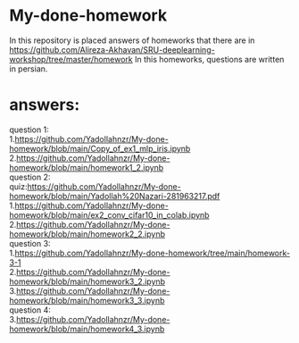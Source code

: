 # My-done-homework
In this repository is placed answers of homeworks that there are in https://github.com/Alireza-Akhavan/SRU-deeplearning-workshop/tree/master/homework
In this homeworks, questions are written in persian.
# answers:
  question 1:
    <br>1.https://github.com/Yadollahnzr/My-done-homework/blob/main/Copy_of_ex1_mlp_iris.ipynb
    <br>2.https://github.com/Yadollahnzr/My-done-homework/blob/main/homework1_2.ipynb
 <br>question 2:
   <br>quiz:https://github.com/Yadollahnzr/My-done-homework/blob/main/Yadollah%20Nazari-281963217.pdf
    <br>1.https://github.com/Yadollahnzr/My-done-homework/blob/main/ex2_conv_cifar10_in_colab.ipynb
   <br>2.https://github.com/Yadollahnzr/My-done-homework/blob/main/homework2_2.ipynb
  <br>question 3:
  <br>1.https://github.com/Yadollahnzr/My-done-homework/tree/main/homework-3-1
  <br>2.https://github.com/Yadollahnzr/My-done-homework/blob/main/homework3_2.ipynb
  <br>3.https://github.com/Yadollahnzr/My-done-homework/blob/main/homework3_3.ipynb
  <br>question 4:
  <br>3.https://github.com/Yadollahnzr/My-done-homework/blob/main/homework4_3.ipynb
